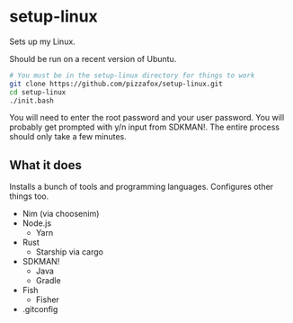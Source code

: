 # setup-linux

Sets up my Linux.

Should be run on a recent version of Ubuntu.

```sh
# You must be in the setup-linux directory for things to work
git clone https://github.com/pizzafox/setup-linux.git
cd setup-linux
./init.bash
```

You will need to enter the root password and your user password.
You will probably get prompted with y/n input from SDKMAN!.
The entire process should only take a few minutes.

## What it does

Installs a bunch of tools and programming languages.
Configures other things too.

- Nim (via choosenim)
- Node.js
  - Yarn
- Rust
  - Starship via cargo
- SDKMAN!
  - Java
  - Gradle
- Fish
  - Fisher
- .gitconfig
